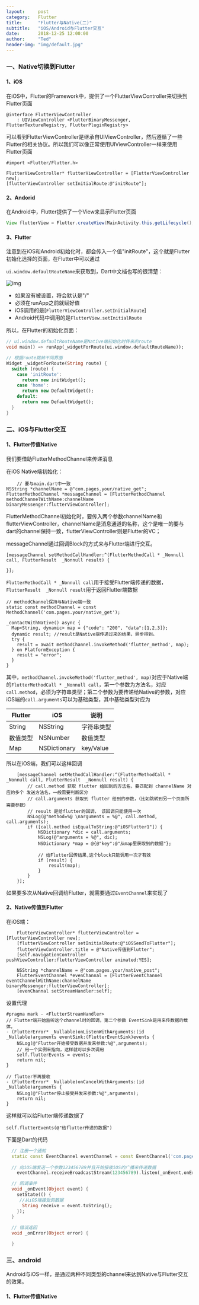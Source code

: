 ```yaml
---
layout:     post
category:   Flutter
title:      "Flutter与Native(二)"
subtitle:   "iOS/Android与Flutter交互"
date:       2018-12-25 12:00:00
author:     "Ted"
header-img: "img/default.jpg"
---
```


### 一、Native切换到Flutter

#### 1、iOS

在iOS中，Flutter的Framework中，提供了一个FlutterViewController来切换到Flutter页面

```objc
@interface FlutterViewController
    : UIViewController <FlutterBinaryMessenger, FlutterTextureRegistry, FlutterPluginRegistry>
```

可以看到FlutterViewController是继承自UIViewController，然后遵循了一些Flutter的相关协议。所以我们可以像正常使用UIViewController一样来使用Flutter页面

```objc
#import <Flutter/Flutter.h>

FlutterViewController* flutterViewController = [FlutterViewController new];
[flutterViewController setInitialRoute:@"initRoute"];
```

#### 2、Andorid

在Android中，Flutter提供了一个View来显示Flutter页面

```java
View flutterView = Flutter.createView(MainActivity.this,getLifecycle(),"initRoute");
```

#### 3、Flutter

注意到在iOS和Android初始化时，都会传入一个值"initRoute"，这个就是Flutter初始化选择的页面，在Flutter中可以通过

`ui.window.defaultRouteName`来获取到，Dart中文档也写的很清楚：

![img](/img/Simple_8/60.png)

- 如果没有被设置，将会默认是"/"
- 必须在runApp之前就赋好值
- iOS调用的是[`FlutterViewController.setInitialRoute`]
- Android代码中调用的是`FlutterView.setInitialRoute`

所以，在Flutter的初始化页面：

```dart
// ui.window.defaultRouteName是Native端初始化时传来的route
void main() => runApp(_widgetForRoute(ui.window.defaultRouteName));

// 根据route跳转不同界面
Widget _widgetForRoute(String route) {
  switch (route) {
    case 'initRoute':
      return new initWidget();
    case 'home':
      return new DefaultWidget();
    default:
      return new DefaultWidget();
  }
}
```

### 二、iOS与Flutter交互

#### 1、Flutter传值Native

我们要借助FlutterMethodChannel来传递消息

在iOS Native端初始化：

```objc
    // 要与main.dart中一致
NSString *channelName = @"com.pages.your/native_get";
FlutterMethodChannel *messageChannel = [FlutterMethodChannel methodChannelWithName:channelName binaryMessenger:flutterViewController];
```

FlutterMethodChannel初始化时，要传入两个参数channelName和flutterViewController，channelName是消息通道的名称，这个是唯一的要与dart的channel保持一致，flutterViewController则是Flutter的VC；

messageChannel通过回调Block的方式来与Flutter端进行交互。

    [messageChannel setMethodCallHandler:^(FlutterMethodCall * _Nonnull call, FlutterResult  _Nonnull result) {
    
    }];
`FlutterMethodCall * _Nonnull call`用于接受Flutter端传递的数据，`FlutterResult  _Nonnull result`用于返回Flutter端数据

```
// methodChannel保持与Native端一致
static const methodChannel = const MethodChannel('com.pages.your/native_get');

_contactWithNative() async {
  Map<String, dynamic> map = {"code": "200", "data":[1,2,3]};
  dynamic result; //result是Native端传递过来的结果，异步得到。
  try {
    result = await methodChannel.invokeMethod('flutter_method', map);
  } on PlatformException {
    result = "error";
  }
}
```

 其中，`methodChannel.invokeMethod('flutter_method', map)`对应于Native端的`FlutterMethodCall * _Nonnull call`，第一个参数为方法名，对应`call.method`，必须为字符串类型；第二个参数为要传递给Native的参数，对应iOS端的`call.arguments`可以为基础类型，其中基础类型对应为

| Flutter  | iOS          | 说明       |
| -------- | ------------ | ---------- |
| String   | NSString     | 字符串类型 |
| 数值类型 | NSNumber     | 数值类型   |
| Map      | NSDictionary | key/Value  |

所以在iOS端，我们可以这样回调

```objc
    [messageChannel setMethodCallHandler:^(FlutterMethodCall * _Nonnull call, FlutterResult  _Nonnull result) {
        // call.method 获取 flutter 给回到的方法名，要匹配到 channelName 对应的多个 发送方法名，一般需要判断区分
        // call.arguments 获取到 flutter 给到的参数，（比如跳转到另一个页面所需要参数）
        // result 是给flutter的回调， 该回调只能使用一次
        NSLog(@"method=%@ \narguments = %@", call.method, call.arguments);
        if ([call.method isEqualToString:@"iOSFlutter1"]) {
            NSDictionary *dic = call.arguments;
            NSLog(@"arguments = %@", dic);
            NSDictionary *map = @{@"key":@"从map里获取到的数据"};
            
            // 给Flutter回传结果,这个block只能调用一次才有效
            if (result) {
                result(map);
            }
        }
    }];
```

如果要多次从Native回调给Flutter，就需要通过`EventChannel`来实现了

#### 2、Native传值到Flutter

在iOS端：

```objc
    FlutterViewController* flutterViewController = [FlutterViewController new];
    [flutterViewController setInitialRoute:@"iOSSendToFlutter"];
    flutterViewController.title = @"Native传值到Flutter";
    [self.navigationController pushViewController:flutterViewController animated:YES];
    
    NSString *channelName = @"com.pages.your/native_post";
    FlutterEventChannel *evenChannal = [FlutterEventChannel eventChannelWithName:channelName binaryMessenger:flutterViewController];
    [evenChannal setStreamHandler:self];
```

设置代理

```
#pragma mark - <FlutterStreamHandler>
// Flutter端开始监听这个channel时的回调，第二个参数 EventSink是用来传数据的载体。
- (FlutterError* _Nullable)onListenWithArguments:(id _Nullable)arguments eventSink:(FlutterEventSink)events {
	NSLog(@"Flutter开始接受数据并发来参数:%@",arguments);
    // 用一个实例来指向，这样就可以多次调用
    self.flutterEvents = events;
    return nil;
}

// flutter不再接收
- (FlutterError* _Nullable)onCancelWithArguments:(id _Nullable)arguments {
    NSLog(@"Flutter停止接受并发来参数:%@",arguments);
    return nil;
}

```

这样就可以给Flutter端传递数据了

```
self.flutterEvents(@"给flutter传递的数据")
```

下面是Dart的代码

```dart
  // 注册一个通知
  static const EventChannel eventChannel = const EventChannel('com.pages.your/native_post');
  
  // 向iOS端发送一个参数123456789并且开始接收iOS的广播来传递数据
	eventChannel.receiveBroadcastStream(123456789).listen(_onEvent,onError: _onError);

  // 回调事件
  void _onEvent(Object event) {
    setState(() {
     //从iOS端接受的数据
      String receive = event.toString();
    });
  }
  
  // 错误返回
  void _onError(Object error) {

  }
```

### 三、android

Android与iOS一样，是通过两种不同类型的channel来达到Native与Flutter交互的效果。

#### 1、Flutter传值Native

